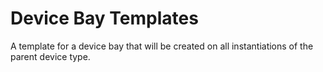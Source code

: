 # Device Bay Templates

A template for a device bay that will be created on all instantiations of the parent device type.
